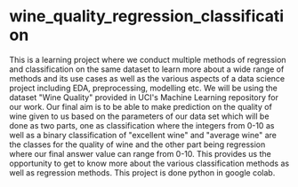 # wine_quality_regression_classification
This is a learning project where we conduct multiple methods of regression and classification on the same dataset to learn more about a wide range of methods and its use cases as well as the various aspects of a data science project including EDA, preprocessing, modelling etc. We will be using the dataset "Wine Quality" provided in UCI's Machine Learning repository for our work.  Our final aim is to be able to make prediction on the quality of wine given to us based on the parameters of our data set which will be done as two parts, one as classification where the integers from 0-10 as well as a binary classification of "excellent wine" and "average wine" are the classes for the quality of wine and the other part being regression where our final answer value can range from 0-10. This provides us the opportunity to get to know more about the various classification methods as well as regression methods.
This project is done python in google colab.
